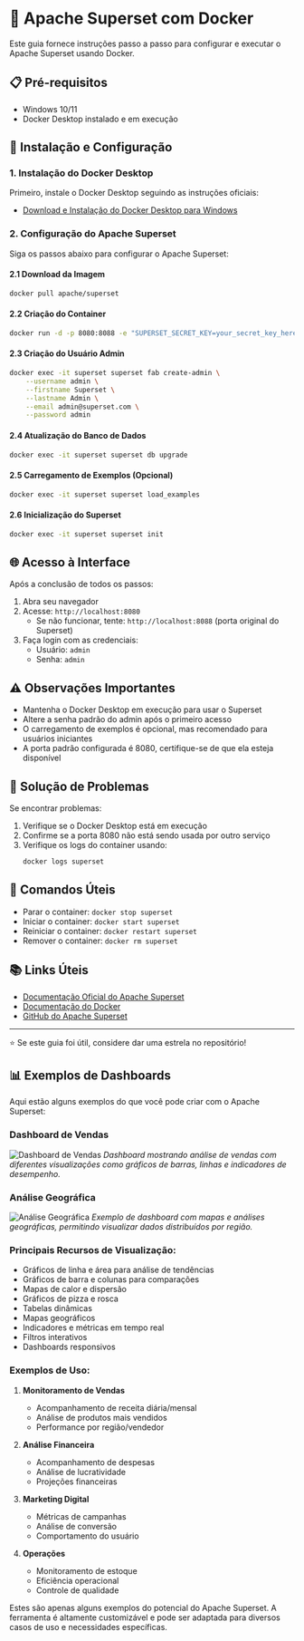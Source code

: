 # 🚀 Apache Superset com Docker

Este guia fornece instruções passo a passo para configurar e executar o Apache Superset usando Docker.

## 📋 Pré-requisitos

- Windows 10/11
- Docker Desktop instalado e em execução

## 🔧 Instalação e Configuração

### 1. Instalação do Docker Desktop

Primeiro, instale o Docker Desktop seguindo as instruções oficiais:
- [Download e Instalação do Docker Desktop para Windows](https://docs.docker.com/desktop/setup/install/windows-install/)

### 2. Configuração do Apache Superset

Siga os passos abaixo para configurar o Apache Superset:

#### 2.1 Download da Imagem
```bash
docker pull apache/superset
```

#### 2.2 Criação do Container
```bash
docker run -d -p 8080:8088 -e "SUPERSET_SECRET_KEY=your_secret_key_here" --name superset apache/superset
```

#### 2.3 Criação do Usuário Admin
```bash
docker exec -it superset superset fab create-admin \
    --username admin \
    --firstname Superset \
    --lastname Admin \
    --email admin@superset.com \
    --password admin
```

#### 2.4 Atualização do Banco de Dados
```bash
docker exec -it superset superset db upgrade
```

#### 2.5 Carregamento de Exemplos (Opcional)
```bash
docker exec -it superset superset load_examples
```

#### 2.6 Inicialização do Superset
```bash
docker exec -it superset superset init
```

## 🌐 Acesso à Interface

Após a conclusão de todos os passos:
1. Abra seu navegador
2. Acesse: `http://localhost:8080`
   - Se não funcionar, tente: `http://localhost:8088` (porta original do Superset)
3. Faça login com as credenciais:
   - Usuário: `admin`
   - Senha: `admin`

## ⚠️ Observações Importantes

- Mantenha o Docker Desktop em execução para usar o Superset
- Altere a senha padrão do admin após o primeiro acesso
- O carregamento de exemplos é opcional, mas recomendado para usuários iniciantes
- A porta padrão configurada é 8080, certifique-se de que ela esteja disponível

## 🛟 Solução de Problemas

Se encontrar problemas:
1. Verifique se o Docker Desktop está em execução
2. Confirme se a porta 8080 não está sendo usada por outro serviço
3. Verifique os logs do container usando:
   ```bash
   docker logs superset
   ```

## 🔄 Comandos Úteis

- Parar o container: `docker stop superset`
- Iniciar o container: `docker start superset`
- Reiniciar o container: `docker restart superset`
- Remover o container: `docker rm superset`

## 📚 Links Úteis

- [Documentação Oficial do Apache Superset](https://superset.apache.org/docs/intro)
- [Documentação do Docker](https://docs.docker.com/)
- [GitHub do Apache Superset](https://github.com/apache/superset)

---
⭐ Se este guia foi útil, considere dar uma estrela no repositório!

## 📊 Exemplos de Dashboards

Aqui estão alguns exemplos do que você pode criar com o Apache Superset:

### Dashboard de Vendas
![Dashboard de Vendas](https://raw.githubusercontent.com/apache/superset/master/superset-frontend/src/assets/images/explore.jpg)
*Dashboard mostrando análise de vendas com diferentes visualizações como gráficos de barras, linhas e indicadores de desempenho.*

### Análise Geográfica
![Análise Geográfica](https://raw.githubusercontent.com/apache/superset/master/superset-frontend/src/assets/images/dashboard.jpg)
*Exemplo de dashboard com mapas e análises geográficas, permitindo visualizar dados distribuídos por região.*

### Principais Recursos de Visualização:
- Gráficos de linha e área para análise de tendências
- Gráficos de barra e colunas para comparações
- Mapas de calor e dispersão
- Gráficos de pizza e rosca
- Tabelas dinâmicas
- Mapas geográficos
- Indicadores e métricas em tempo real
- Filtros interativos
- Dashboards responsivos

### Exemplos de Uso:
1. **Monitoramento de Vendas**
   - Acompanhamento de receita diária/mensal
   - Análise de produtos mais vendidos
   - Performance por região/vendedor

2. **Análise Financeira**
   - Acompanhamento de despesas
   - Análise de lucratividade
   - Projeções financeiras

3. **Marketing Digital**
   - Métricas de campanhas
   - Análise de conversão
   - Comportamento do usuário

4. **Operações**
   - Monitoramento de estoque
   - Eficiência operacional
   - Controle de qualidade

Estes são apenas alguns exemplos do potencial do Apache Superset. A ferramenta é altamente customizável e pode ser adaptada para diversos casos de uso e necessidades específicas.
